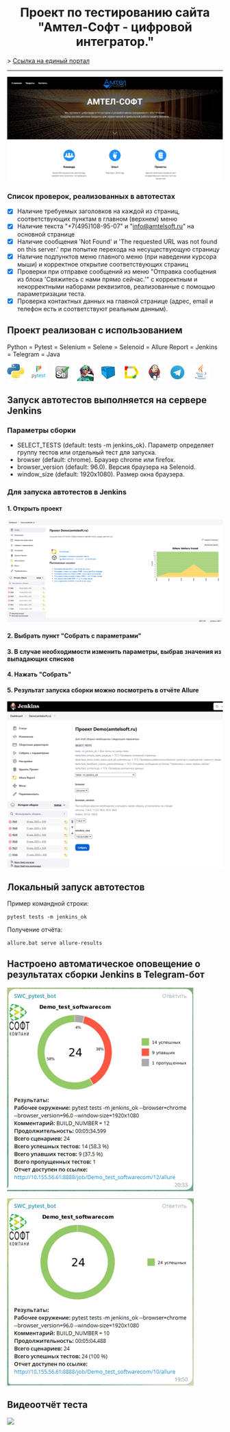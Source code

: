 <h1 align="center">Проект по тестированию сайта<br>"Амтел-Софт - цифровой интегратор."</h1>
> <a target="_blank" href="https://amtelsoft.ru/">Ссылка на единый портал</a>
<hr>

![This is an image](/design/images/main_page.PNG)

### Список проверок, реализованных в автотестах
- [x] Наличие требуемых заголовков на каждой из страниц, соответствующих пунктам в главном (верхнем) меню
- [x] Наличие текста "+7(495)108-95-07" и "info@amtelsoft.ru" на основной странице
- [x] Наличие сообщения 'Not Found' и 'The requested URL was not found on this server.' при попытке перехода на несуществующую страницу
- [x] Наличие подпунктов меню главного меню (при наведении курсора мыши) и корректное открытие соответствующих страниц
- [x] Проверки при отправке сообщений из меню "Отправка сообщения из блока 'Свяжитесь с нами прямо сейчас.'" с корректным и некорректными наборами реквизитов, реализованные с помощью параметризации теста.
- [x] Проверка контактных данных на главной странице (адрес, email и телефон есть и соответствуют реальным данным).

## Проект реализован с использованием
Python = Pytest = Selenium = Selene = Selenoid = Allure Report = Jenkins = Telegram = Java

![](/design/icons/Python.png)&emsp;![](/design/icons/Pytest.png)&emsp;![](/design/icons/Selenium.png)&emsp;![](/design/icons/Selene.png)&emsp;![](/design/icons/Selenoid.png)&emsp;![](/design/icons/Allure_Report.png)&emsp;![](/design/icons/Jenkins.png)&emsp;![](/design/icons/Telegram.png)&emsp;![](/design/icons/Java.png)


## Запуск автотестов выполняется на сервере Jenkins


### Параметры сборки

* SELECT_TESTS (default: tests -m jenkins_ok). Параметр определяет группу тестов или отдельный тест для запуска.
* browser (default: chrome). Браузер chrome или firefox.
* browser_version (default: 96.0). Версия браузера на Selenoid.
* window_size (default: 1920x1080). Размер окна браузера.


### Для запуска автотестов в Jenkins
#### 1. Открыть проект

![](/design/images/jenkins1.PNG)

#### 2. Выбрать пункт "Собрать с параметрами"
#### 3. В случае необходимости изменить параметры, выбрав значения из выпадающих списков
#### 4. Нажать "Собрать"
#### 5. Результат запуска сборки можно посмотреть в отчёте Allure
![](/design/images/jenkins2.png)

## Локальный запуск автотестов
Пример командной строки:
```
pytest tests -m jenkins_ok
```

Получение отчёта:
```
allure.bat serve allure-results
```

## Настроено автоматическое оповещение о результатах сборки Jenkins в Telegram-бот
![](/design/images/telegram_bot_ru.PNG)

![](/design/images/telegram_bot_ru_green.PNG)

## Видеоотчёт теста
![](https://github.com/VladimirSedunov/softwarecom/blob/master/design/video/test_video.gif)
